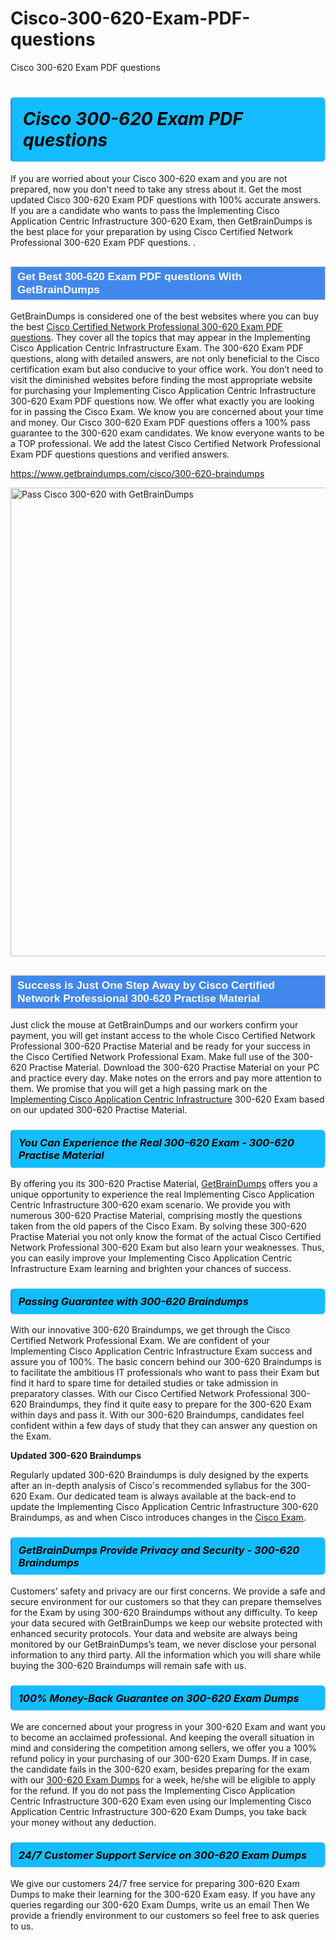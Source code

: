 # Cisco-300-620-Exam-PDF-questions
Cisco 300-620 Exam PDF questions
<h1><strong><span style="display: block; color: #000000; background: #14BDFF; border: 0.5px solid #AED6F1; border-left: 3px solid #3498DB; padding: .6em; border-radius: 6px;">                     <em>Cisco 300-620 <span class="exam_variation">Exam PDF questions</span> </em>                </span></strong>            </h1>                        <p>If you are worried about your Cisco 300-620 exam and you are not prepared, now you don't need to take any stress about it.             Get the most updated Cisco 300-620 <span class="exam_variation">Exam PDF questions</span> with 100% accurate answers. If you are a candidate who wants to pass the             Implementing Cisco Application Centric Infrastructure 300-620 Exam, then GetBrainDumps is the best place for your preparation by using Cisco Certified Network Professional 300-620 <span class="exam_variation">Exam PDF questions</span>. .</p>                        <h2 style="background: #4287ec; border: 1px solid #cccccc; padding: 5px 10px;">                <span style="color: #ffffff;">                    <span style="font-size: 11pt;">                        <span style="line-height: normal;">                            <span style="font-family: Calibri,sans-serif;">                                <strong>                                    <span style="font-size: 13.0pt;">Get Best 300-620 <span class="exam_variation">Exam PDF questions</span> With GetBrainDumps</span>                                </strong>                            </span>                        </span>                    </span>                </span>            </h2>                        <p>GetBrainDumps is considered one of the best websites where you can buy the best <a href="https://www.getbraindumps.com/cisco/ccnp-braindumps.html">Cisco Certified Network Professional 300-620 <span class="exam_variation">Exam PDF questions</span></a>.             They cover all the topics that may appear in the Implementing Cisco Application Centric Infrastructure Exam. The 300-620 <span class="exam_variation">Exam PDF questions</span>,             along with detailed answers, are not only beneficial to the Cisco certification exam but also conducive to your office work.             You don’t need to visit the diminished websites before finding the most appropriate website for purchasing your             Implementing Cisco Application Centric Infrastructure 300-620 <span class="exam_variation">Exam PDF questions</span> now. We offer what exactly you are looking for in passing the Cisco Exam.             We know you are concerned about your time and money. Our Cisco 300-620 <span class="exam_variation">Exam PDF questions</span> offers a 100% pass guarantee to the             300-620 exam candidates. We know everyone wants to be a TOP professional. We add the latest Cisco Certified Network Professional <span class="exam_variation">Exam PDF questions</span> questions and verified answers.</p>                        <p><a href="https://www.getbraindumps.com/cisco/300-620-braindumps">https://www.getbraindumps.com/cisco/300-620-braindumps</a></p>                        <p><a href="https://www.getbraindumps.com/"><img src="https://www.getbraindumps.com/images/get-updated-exam-questions-with-discount-getbraindumps.jpg" class="postImage" alt="Pass Cisco 300-620 with GetBrainDumps" width="750"></a></p>                            <h2 style="background: #4287ec; border: 1px solid #cccccc; padding: 5px 10px;">                <span style="color: #ffffff;">                    <span style="font-size: 11pt;">                        <span style="line-height: normal;">                            <span style="font-family: Calibri,sans-serif;">                                <strong>                                    <span style="font-size: 13.0pt;">Success is Just One Step Away by Cisco Certified Network Professional 300-620 <span class="exam_variation2">Practise Material</span></span>                                </strong>                            </span>                        </span>                    </span>                </span>            </h2>                        <p>Just click the mouse at GetBrainDumps and our workers confirm your payment, you will get instant access to the whole Cisco Certified Network Professional 300-620 <span class="exam_variation2">Practise Material</span>             and be ready for your success in the Cisco Certified Network Professional Exam. Make full use of the 300-620 <span class="exam_variation2">Practise Material</span>. Download the 300-620 <span class="exam_variation2">Practise Material</span> on your             PC and practice every day. Make notes on the errors and pay more attention to them. We promise that you will get a high passing mark on the             <a href="https://www.getbraindumps.com/cisco/300-620-braindumps">Implementing Cisco Application Centric Infrastructure</a> 300-620 Exam based on our updated 300-620 <span class="exam_variation2">Practise Material</span>.</p>                        <h3>                <strong>                    <span style="display: block; color: #000000; background: #14BDFF; border: 0.5px solid #AED6F1; border-left: 3px solid #3498DB; padding: .6em; border-radius: 6px;">                        <em>You Can Experience the Real 300-620 Exam - 300-620 <span class="exam_variation2">Practise Material</span></em>                    </span>                </strong>            </h3>                        <p>By offering you its 300-620 <span class="exam_variation2">Practise Material</span>, <a href="https://www.getbraindumps.com/">GetBrainDumps</a> offers you a unique opportunity to experience the real             Implementing Cisco Application Centric Infrastructure 300-620 exam scenario. We provide you with numerous 300-620 <span class="exam_variation2">Practise Material</span>, comprising mostly             the questions taken from the old papers of the Cisco Exam. By solving these 300-620 <span class="exam_variation2">Practise Material</span> you not only know the format of the actual             Cisco Certified Network Professional 300-620 Exam but also learn your weaknesses. Thus, you can easily improve your             Implementing Cisco Application Centric Infrastructure Exam learning and brighten your chances of success.</p>                        <h3>                <strong>                    <span style="display: block; color: #000000; background: #14BDFF; border: 0.5px solid #AED6F1; border-left: 3px solid #3498DB; padding: .6em; border-radius: 6px;">                        <em>Passing Guarantee with 300-620 <span class="exam_variation3">Braindumps</span></em>                    </span>                </strong>            </h3>                        <p>With our innovative 300-620 <span class="exam_variation3">Braindumps</span>, we get through the Cisco Certified Network Professional Exam. We are confident of your Implementing Cisco Application Centric Infrastructure Exam             success and assure you of 100%. The basic concern behind our 300-620 <span class="exam_variation3">Braindumps</span> is to facilitate the ambitious IT professionals who want to pass their             Exam but find it hard to spare time for detailed studies or take admission in preparatory classes. With our Cisco Certified Network Professional 300-620 <span class="exam_variation3">Braindumps</span>, they             find it quite easy to prepare for the 300-620 Exam within days and pass it. With our 300-620 <span class="exam_variation3">Braindumps</span>, candidates feel confident within a few days of             study that they can answer any question on the Exam.</p>                        <p><strong>Updated 300-620 <span class="exam_variation3">Braindumps</span></strong></p>                        <p>Regularly updated 300-620 <span class="exam_variation3">Braindumps</span> is duly designed by the experts after an in-depth analysis of Cisco's recommended syllabus for the 300-620 Exam.             Our dedicated team is always available at the back-end to update the Implementing Cisco Application Centric Infrastructure 300-620 <span class="exam_variation3">Braindumps</span>,             as and when Cisco introduces changes in the <a href="https://www.getbraindumps.com/cisco-braindumps.html">Cisco Exam</a>.</p>                        <h3>                <strong>                    <span style="display: block; color: #000000; background: #14BDFF; border: 0.5px solid #AED6F1; border-left: 3px solid #3498DB; padding: .6em; border-radius: 6px;">                        <em>GetBrainDumps Provide Privacy and Security - 300-620 <span class="exam_variation3">Braindumps</span></em>                    </span>                </strong>            </h3>                        <p>Customers’ safety and privacy are our first concerns. We provide a safe and secure environment for our customers so that they can prepare themselves for the Exam by using             300-620 <span class="exam_variation3">Braindumps</span> without any difficulty. To keep your data secured with GetBrainDumps we keep our website protected with enhanced security protocols. Your data and website             are always being monitored by our GetBrainDumps’s team, we never disclose your personal information to any third party. All the information which you will share while buying             the 300-620 <span class="exam_variation3">Braindumps</span> will remain safe with us.</p>                        <h3>                <strong>                    <span style="display: block; color: #000000; background: #14BDFF; border: 0.5px solid #AED6F1; border-left: 3px solid #3498DB; padding: .6em; border-radius: 6px;">                        <em>100% Money-Back Guarantee on 300-620 <span class="exam_variation4">Exam Dumps</span></em>                    </span>                </strong>            </h3>                        <p>We are concerned about your progress in your 300-620 Exam and want you to become an acclaimed professional. And keeping the overall situation in mind and             considering the competition among sellers, we offer you a 100% refund policy in your purchasing of our 300-620 <span class="exam_variation4">Exam Dumps</span>. If in case, the candidate fails in the             300-620 exam, besides preparing for the exam with our <a href="https://www.getbraindumps.com/cisco/300-620-braindumps">300-620 <span class="exam_variation4">Exam Dumps</span></a> for a week, he/she will be eligible to apply for the refund. If you do not pass the             Implementing Cisco Application Centric Infrastructure 300-620 Exam even using our Implementing Cisco Application Centric Infrastructure 300-620 <span class="exam_variation4">Exam Dumps</span>, you             take back your money without any deduction.</p>                        <h3>                <strong>                    <span style="display: block; color: #000000; background: #14BDFF; border: 0.5px solid #AED6F1; border-left: 3px solid #3498DB; padding: .6em; border-radius: 6px;">                        <em>24/7 Customer Support Service on 300-620 <span class="exam_variation4">Exam Dumps</span></em>                    </span>                </strong>            </h3>                        <p>We give our customers 24/7 free service for preparing 300-620 <span class="exam_variation4">Exam Dumps</span> to make their learning for the 300-620 Exam easy. If you have any queries regarding our             300-620 <span class="exam_variation4">Exam Dumps</span>, write us an email Then We provide a friendly environment to our customers so feel free to ask queries to us.</p>                    
